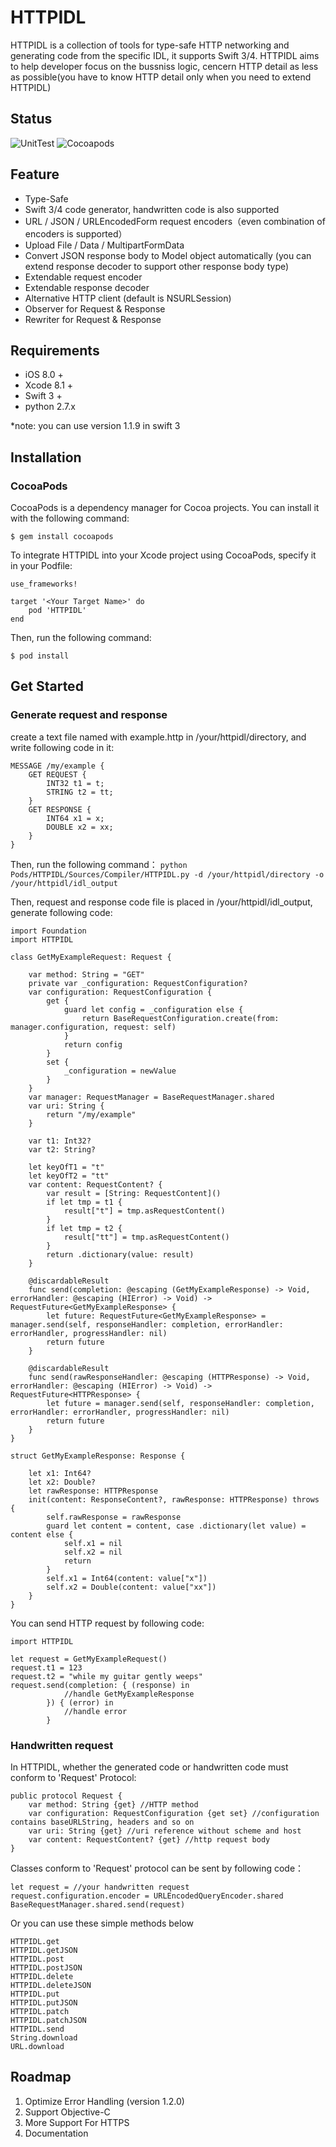 # HTTPIDL
HTTPIDL is a collection of tools for type-safe HTTP networking and generating code from the specific IDL, it supports Swift 3/4.
HTTPIDL aims to help developer focus on the bussniss logic, cencern HTTP detail as less as possible(you have to know HTTP detail only when you need to extend HTTPIDL)

## Status
![UnitTest](https://img.shields.io/badge/test-passing-brightgreen.svg)   ![Cocoapods](https://img.shields.io/badge/pod-1.1.16-blue.svg)

## Feature
* Type-Safe
* Swift 3/4 code generator, handwritten code is also supported
* URL / JSON / URLEncodedForm request encoders（even combination of encoders is supported）
* Upload File / Data / MultipartFormData
* Convert JSON response body to Model object automatically (you can extend response decoder to support other response body type)
* Extendable request encoder
* Extendable response decoder
* Alternative HTTP client (default is NSURLSession)
* Observer for Request & Response
* Rewriter for Request & Response

## Requirements
* iOS 8.0 +
* Xcode 8.1 + 
* Swift 3 +
* python 2.7.x

*note: you can use version 1.1.9 in swift 3

## Installation
### CocoaPods
CocoaPods is a dependency manager for Cocoa projects. You can install it with the following command:

`$ gem install cocoapods`

To integrate HTTPIDL into your Xcode project using CocoaPods, specify it in your Podfile:
```
use_frameworks!

target '<Your Target Name>' do
    pod 'HTTPIDL'
end
```

Then, run the following command:

`$ pod install`

## Get Started
### Generate request and response
create a text file named with example.http in /your/httpidl/directory, and write following code in it:
```
MESSAGE /my/example {
	GET REQUEST {
		INT32 t1 = t;
		STRING t2 = tt;
	}
	GET RESPONSE {
		INT64 x1 = x;
		DOUBLE x2 = xx;
	}
}
```

Then, run the following command：
`python Pods/HTTPIDL/Sources/Compiler/HTTPIDL.py -d /your/httpidl/directory -o /your/httpidl/idl_output`

Then, request and response code file is placed in /your/httpidl/idl_output, generate following code:
```
import Foundation
import HTTPIDL

class GetMyExampleRequest: Request {
    
    var method: String = "GET"
    private var _configuration: RequestConfiguration?
    var configuration: RequestConfiguration {
        get {
            guard let config = _configuration else {
                return BaseRequestConfiguration.create(from: manager.configuration, request: self)
            }
            return config
        }
        set {
            _configuration = newValue
        }
    }
    var manager: RequestManager = BaseRequestManager.shared
    var uri: String {
        return "/my/example"
    }
    
    var t1: Int32?
    var t2: String?
    
    let keyOfT1 = "t"
    let keyOfT2 = "tt"
    var content: RequestContent? {
        var result = [String: RequestContent]()
        if let tmp = t1 {
            result["t"] = tmp.asRequestContent()
        }
        if let tmp = t2 {
            result["tt"] = tmp.asRequestContent()
        }
        return .dictionary(value: result)
    }
    
    @discardableResult
    func send(completion: @escaping (GetMyExampleResponse) -> Void, errorHandler: @escaping (HIError) -> Void) -> RequestFuture<GetMyExampleResponse> {
        let future: RequestFuture<GetMyExampleResponse> = manager.send(self, responseHandler: completion, errorHandler: errorHandler, progressHandler: nil)
        return future
    }
    
    @discardableResult
    func send(rawResponseHandler: @escaping (HTTPResponse) -> Void, errorHandler: @escaping (HIError) -> Void) -> RequestFuture<HTTPResponse> {
        let future = manager.send(self, responseHandler: completion, errorHandler: errorHandler, progressHandler: nil)
        return future
    }
}

struct GetMyExampleResponse: Response {
    
    let x1: Int64?
    let x2: Double?
    let rawResponse: HTTPResponse
    init(content: ResponseContent?, rawResponse: HTTPResponse) throws {
        self.rawResponse = rawResponse
        guard let content = content, case .dictionary(let value) = content else {
            self.x1 = nil
            self.x2 = nil
            return
        }
        self.x1 = Int64(content: value["x"])
        self.x2 = Double(content: value["xx"])
    }
}
```


You can send HTTP request by following code:
```
import HTTPIDL

let request = GetMyExampleRequest()
request.t1 = 123
request.t2 = "while my guitar gently weeps"
request.send(completion: { (response) in
            //handle GetMyExampleResponse
        }) { (error) in
            //handle error
        }
```

### Handwritten request

In HTTPIDL, whether the generated code or handwritten code must conform to 'Request' Protocol:
```
public protocol Request {
    var method: String {get} //HTTP method
    var configuration: RequestConfiguration {get set} //configuration contains baseURLString, headers and so on
    var uri: String {get} //uri reference without scheme and host
    var content: RequestContent? {get} //http request body
}
```

Classes conform to 'Request' protocol can be sent by following code：
```
let request = //your handwritten request
request.configuration.encoder = URLEncodedQueryEncoder.shared
BaseRequestManager.shared.send(request)
```

Or you can use these simple methods below
```
HTTPIDL.get
HTTPIDL.getJSON
HTTPIDL.post
HTTPIDL.postJSON
HTTPIDL.delete
HTTPIDL.deleteJSON
HTTPIDL.put
HTTPIDL.putJSON
HTTPIDL.patch
HTTPIDL.patchJSON
HTTPIDL.send
String.download
URL.download
```

## Roadmap
1. Optimize Error Handling (version 1.2.0) 
2. Support Objective-C
3. More Support For HTTPS
4. Documentation

